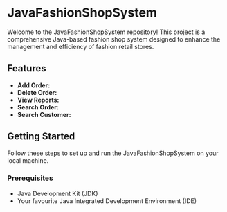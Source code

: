 # JavaFashionShopSystem

Welcome to the JavaFashionShopSystem repository! This project is a comprehensive Java-based fashion shop system designed to enhance the management and efficiency of fashion retail stores.

## Features

- **Add Order:**
- **Delete Order:**
- **View Reports:**
- **Search Order:**
- **Search Customer:**
  
## Getting Started

Follow these steps to set up and run the JavaFashionShopSystem on your local machine.

### Prerequisites

- Java Development Kit (JDK)
- Your favourite Java Integrated Development Environment (IDE)
  


